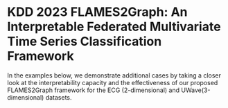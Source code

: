 # KDD 2023 FLAMES2Graph: An Interpretable Federated Multivariate Time Series Classification Framework

In the examples below, we demonstrate additional cases by taking a closer look at the interpretability capacity and the effectiveness of our proposed FLAMES2Graph framework for the ECG (2-dimensional) and UWave(3-dimensional) datasets.

